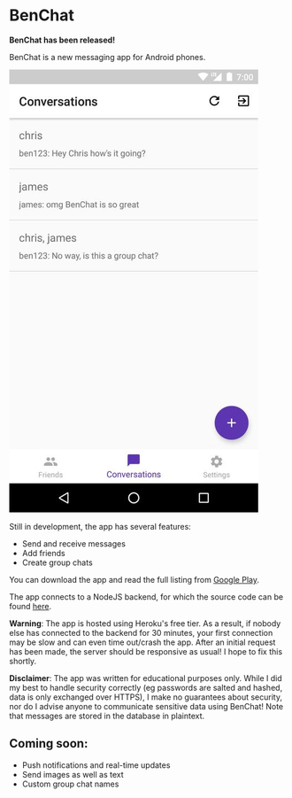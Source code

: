 # BenChat

**BenChat has been released!**

BenChat is a new messaging app for Android phones.

![BenChat home screen](https://raw.githubusercontent.com/bencole12345/BenChat/master/screenshots/frontscreen.jpg)

Still in development, the app has several features:

- Send and receive messages
- Add friends
- Create group chats

You can download the app and read the full listing from [Google Play](https://play.google.com/store/apps/details?id=pw.bencole.benchat).

The app connects to a NodeJS backend, for which the source code can be found [here](https://github.com/bencole12345/BenChatServer).

**Warning**: The app is hosted using Heroku's free tier. As a result, if nobody else has connected to the backend for 30 minutes, your first connection may be slow and can even time out/crash the app. After an initial request has been made, the server should be responsive as usual! I hope to fix this shortly.

**Disclaimer**: The app was written for educational purposes only. While I did my best to handle security correctly (eg passwords are salted and hashed, data is only exchanged over HTTPS), I make no guarantees about security, nor do I advise anyone to communicate sensitive data using BenChat! Note that messages are stored in the database in plaintext.

## Coming soon:
- Push notifications and real-time updates
- Send images as well as text
- Custom group chat names